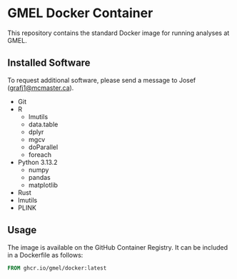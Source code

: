 # GMEL Docker Container

This repository contains the standard Docker image for running analyses at GMEL.

## Installed Software
To request additional software, please send a message to Josef ([grafj1@mcmaster.ca](mailto:grafj1@mcmaster.ca)).
- Git
- R
  - lmutils
  - data.table
  - dplyr
  - mgcv
  - doParallel
  - foreach
- Python 3.13.2
  - numpy
  - pandas
  - matplotlib
- Rust
- lmutils
- PLINK

## Usage
The image is available on the GitHub Container Registry. It can be included in a Dockerfile as follows:

```Dockerfile
FROM ghcr.io/gmel/docker:latest
```
